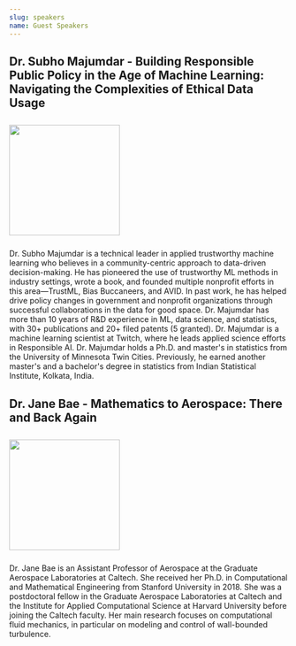 ```yaml
---
slug: speakers
name: Guest Speakers
---
```


## Dr. Subho Majumdar - Building Responsible Public Policy in the Age of Machine Learning: Navigating the Complexities of Ethical Data Usage

<img src="/images/speakers/drsubhmajumdar.png" height="200px" style="margin-top:10px;margin-bottom:10px">

Dr. Subho Majumdar is a technical leader in applied trustworthy machine learning who believes in a community-centric approach to data-driven decision-making. He has pioneered the use of trustworthy ML methods in industry settings, wrote a book, and founded multiple nonprofit efforts in this area—TrustML, Bias Buccaneers, and AVID. In past work, he has helped drive policy changes in government and nonprofit organizations through successful collaborations in the data for good space. Dr. Majumdar has more than 10 years of R&D experience in ML, data science, and statistics, with 30+ publications and 20+ filed patents (5 granted). Dr. Majumdar is a machine learning scientist at Twitch, where he leads applied science efforts in Responsible AI. Dr. Majumdar holds a Ph.D. and master's in statistics from the University of Minnesota Twin Cities. Previously, he earned another master's and a bachelor's degree in statistics from Indian Statistical Institute, Kolkata, India.

## Dr. Jane Bae - Mathematics to Aerospace: There and Back Again

<img src="/images/speakers/drjanebae.jpg" height="200px" style="margin-top:10px;margin-bottom:10px">

Dr. Jane Bae is an Assistant Professor of Aerospace at the Graduate Aerospace Laboratories at Caltech. She received her Ph.D. in Computational and Mathematical Engineering from Stanford University in 2018.  She was a postdoctoral fellow in the Graduate Aerospace Laboratories at Caltech and the Institute for Applied Computational Science at Harvard University before joining the Caltech faculty. Her main research focuses on computational fluid mechanics, in particular on modeling and control of wall-bounded turbulence.
